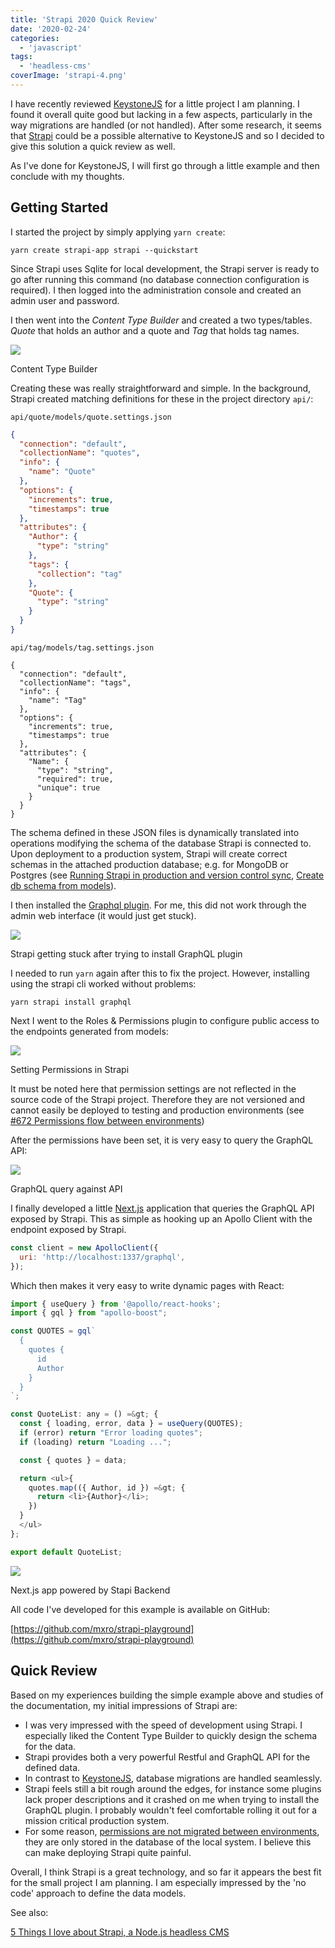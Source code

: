 ```yaml
---
title: 'Strapi 2020 Quick Review'
date: '2020-02-24'
categories:
  - 'javascript'
tags:
  - 'headless-cms'
coverImage: 'strapi-4.png'
---
```


I have recently reviewed [KeystoneJS](https://maxrohde.com/2020/02/23/keystonejs-5-quick-review/) for a little project I am planning. I found it overall quite good but lacking in a few aspects, particularly in the way migrations are handled (or not handled). After some research, it seems that [Strapi](https://strapi.io/) could be a possible alternative to KeystoneJS and so I decided to give this solution a quick review as well.

As I've done for KeystoneJS, I will first go through a little example and then conclude with my thoughts.

## Getting Started

I started the project by simply applying `yarn create`:

```
yarn create strapi-app strapi --quickstart
```

Since Strapi uses Sqlite for local development, the Strapi server is ready to go after running this command (no database connection configuration is required). I then logged into the administration console and created an admin user and password.

I then went into the _Content Type Builder_ and created a two types/tables. _Quote_ that holds an author and a quote and _Tag_ that holds tag names.

![](https://nexnet.files.wordpress.com/2020/02/strapi-4.png?w=1024)

Content Type Builder

Creating these was really straightforward and simple. In the background, Strapi created matching definitions for these in the project directory `api/`:

`api/quote/models/quote.settings.json`

```json
{
  "connection": "default",
  "collectionName": "quotes",
  "info": {
    "name": "Quote"
  },
  "options": {
    "increments": true,
    "timestamps": true
  },
  "attributes": {
    "Author": {
      "type": "string"
    },
    "tags": {
      "collection": "tag"
    },
    "Quote": {
      "type": "string"
    }
  }
}
```

`api/tag/models/tag.settings.json`

```
{
  "connection": "default",
  "collectionName": "tags",
  "info": {
    "name": "Tag"
  },
  "options": {
    "increments": true,
    "timestamps": true
  },
  "attributes": {
    "Name": {
      "type": "string",
      "required": true,
      "unique": true
    }
  }
}
```

The schema defined in these JSON files is dynamically translated into operations modifying the schema of the database Strapi is connected to. Upon deployment to a production system, Strapi will create correct schemas in the attached production database; e.g. for MongoDB or Postgres (see [Running Strapi in production and version control sync](https://github.com/strapi/strapi/issues/1986), [Create db schema from models](https://github.com/strapi/strapi/issues/2189)).

I then installed the [Graphql plugin](https://strapi.io/documentation/3.0.0-beta.x/plugins/graphql.html). For me, this did not work through the admin web interface (it would just get stuck).

![](https://nexnet.files.wordpress.com/2020/02/strapi-1.png?w=1024)

Strapi getting stuck after trying to install GraphQL plugin

I needed to run `yarn` again after this to fix the project. However, installing using the strapi cli worked without problems:

```
yarn strapi install graphql
```

Next I went to the Roles & Permissions plugin to configure public access to the endpoints generated from models:

![](https://nexnet.files.wordpress.com/2020/02/strapi-perm.png?w=1024)

Setting Permissions in Strapi

It must be noted here that permission settings are not reflected in the source code of the Strapi project. Therefore they are not versioned and cannot easily be deployed to testing and production environments (see [#672 Permissions flow between environments](https://github.com/strapi/strapi/issues/672))

After the permissions have been set, it is very easy to query the GraphQL API:

![](https://nexnet.files.wordpress.com/2020/02/strapi-2.png?w=1024)

GraphQL query against API

I finally developed a little [Next.js](https://nextjs.org/) application that queries the GraphQL API exposed by Strapi. This as simple as hooking up an Apollo Client with the endpoint exposed by Strapi.

```javascript
const client = new ApolloClient({
  uri: 'http://localhost:1337/graphql',
});
```

Which then makes it very easy to write dynamic pages with React:

```javascript
import { useQuery } from '@apollo/react-hooks';
import { gql } from "apollo-boost";

const QUOTES = gql`
  {
    quotes {
      id
      Author
    }
  }
`;

const QuoteList: any = () =&gt; {
  const { loading, error, data } = useQuery(QUOTES);
  if (error) return "Error loading quotes";
  if (loading) return "Loading ...";

  const { quotes } = data;

  return <ul>{
    quotes.map(({ Author, id }) =&gt; {
      return <li>{Author}</li>;
    })
  }
  </ul>
};

export default QuoteList;
```

![](https://nexnet.files.wordpress.com/2020/02/strapi-3.png?w=624)

Next.js app powered by Stapi Backend

All code I've developed for this example is available on GitHub:

[https://github.com/mxro/strapi-playground](https://github.com/mxro/strapi-playground)

## Quick Review

Based on my experiences building the simple example above and studies of the documentation, my initial impressions of Strapi are:

- I was very impressed with the speed of development using Strapi. I especially liked the Content Type Builder to quickly design the schema for the data.
- Strapi provides both a very powerful Restful and GraphQL API for the defined data.
- In contrast to [KeystoneJS](https://maxrohde.com/2020/02/23/keystonejs-5-quick-review/), database migrations are handled seamlessly.
- Strapi feels still a bit rough around the edges, for instance some plugins lack proper descriptions and it crashed on me when trying to install the GraphQL plugin. I probably wouldn't feel comfortable rolling it out for a mission critical production system.
- For some reason, [permissions are not migrated between environments](https://github.com/strapi/strapi/issues/672), they are only stored in the database of the local system. I believe this can make deploying Strapi quite painful.

Overall, I think Strapi is a great technology, and so far it appears the best fit for the small project I am planning. I am especially impressed by the 'no code' approach to define the data models.

See also:

[5 Things I love about Strapi, a Node.js headless CMS](https://hackdoor.io/articles/OXQVqbpy/5-things-i-love-about-strapi-a-nodejs-headless-cms)
